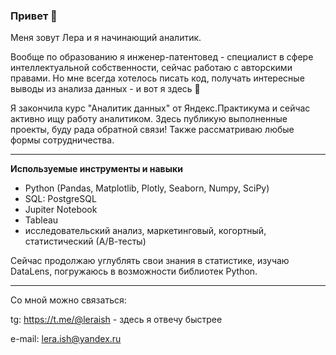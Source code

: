 ### Привет 👋

Меня зовут Лера и я начинающий аналитик. 

Вообще по образованию я инженер-патентовед - специалист в сфере интеллектуальной собственности, сейчас работаю с авторскими правами. Но мне всегда хотелось писать код, получать интересные выводы из анализа данных - и вот я здесь 🎉   

Я закончила курс "Аналитик данных" от Яндекс.Практикума и сейчас активно ищу работу аналитиком. Здесь публикую выполненные проекты, буду рада обратной связи! Также рассматриваю любые формы сотрудничества.

-----
**Используемые инструменты и навыки**
* Python (Pandas, Matplotlib, Plotly, Seaborn, Numpy, SciPy)
* SQL: PostgreSQL
* Jupiter Notebook
* Tableau
* исследовательский анализ, маркетинговый, когортный, статистический (А/В-тесты)

Сейчас продолжаю углублять свои знания в статистике, изучаю DataLens, погружаюсь в возможности библиотек Python.

------
Со мной можно связаться: 

tg: https://t.me/@leraish - здесь я отвечу быстрее

e-mail: lera.ish@yandex.ru 


<!--
**leraish/leraish** is a ✨ _special_ ✨ repository because its `README.md` (this file) appears on your GitHub profile.

Here are some ideas to get you started:

- 🔭 I’m currently working on ...
- 🌱 I’m currently learning ...
- 👯 I’m looking to collaborate on ...
- 🤔 I’m looking for help with ...
- 💬 Ask me about ...
- 📫 How to reach me: ...
- 😄 Pronouns: ...
- ⚡ Fun fact: ...
-->

